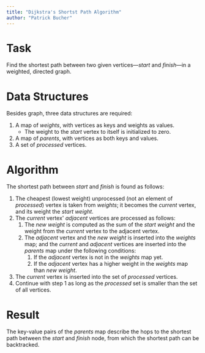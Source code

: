 ```yaml
---
title: "Dijkstra's Shortst Path Algorithm"
author: "Patrick Bucher"
---
```


# Task

Find the shortest path between two given vertices—_start_ and _finish_—in a
weighted, directed graph.

# Data Structures

Besides graph, three data structures are required:

1. A map of _weights_, with vertices as keys and weights as values.
    - The weight to the _start_ vertex to itself is initialized to zero.
2. A map of _parents_, with vertices as both keys and values.
3. A set of _processed_ vertices.

# Algorithm

The shortest path between _start_ and _finish_ is found as follows:

1. The cheapest (lowest weight) unprocessed (not an element of
_processed_) vertex is taken from _weights_; it becomes the _current_
vertex, and its weight the _start weight_.
2. The _current_ vertex' _adjacent_ vertices are processed as follows:
    1. The _new weight_ is computed as the sum of the _start weight_ and
       the weight from the _current_ vertex to the adjacent vertex.
    2. The _adjacent_ vertex and the _new weight_ is inserted into the
       _weights_ map; and the _current_ and _adjacent_ vertices are
       inserted into the _parents_ map under the following conditions:
        1. If the _adjacent_ vertex is not in the _weights_ map yet.
        2. If the _adjacent_ vertex has a higher weight in the _weights_
           map than _new weight_.
3. The _current_ vertex is inserted into the set of _processed_
   vertices.
4. Continue with step 1 as long as the _processed_ set is smaller than
   the set of all vertices.

# Result

The key-value pairs of the _parents_ map describe the hops to the shortest path
between the _start_ and _finish_ node, from which the shortest path can be
backtracked.
